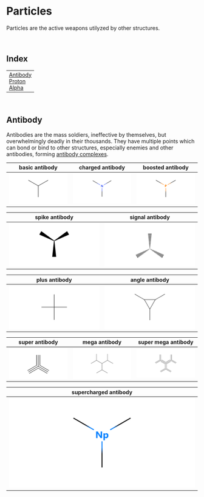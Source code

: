 # Particles

Particles are the active weapons utilyzed by other structures.


<br>


## Index

<table>
  <td>
    <a href="#antibody"> Antibody </a> <br>
    <a href="#proton"> Proton </a> <br>
    <a href="#alpha"> Alpha </a>
  </td>
</table>


<br>


## Antibody

Antibodies are the mass soldiers, ineffective by themselves, but overwhelmingly deadly in their thousands. They have multiple points which can bond or bind to other structures, especially enemies and other antibodies, forming [antibody complexes]().

| basic antibody | charged antibody | boosted antibody |
| :------------: | :--------------: | :--------------: |
| ![antibody.basic](../../.assets/kenzokinetics/particles/antibody.basic.png) | ![antibody.boosted](../../.assets/kenzokinetics/particles/antibody.charged.png) | ![antibody.charged](../../.assets/kenzokinetics/particles/antibody.boosted.png) |

| spike antibody | signal antibody |
| :------------: | :-------------: |
| ![antibody.spike](../../.assets/kenzokinetics/particles/antibody.spike.png) | ![antibody.signal](../../.assets/kenzokinetics/particles/antibody.signal.png) |

| plus antibody | angle antibody |
| :-----------: | :------------: |
| ![antibody.plus](../../.assets/kenzokinetics/particles/antibody.plus.png) | ![antibody.angle](../../.assets/kenzokinetics/particles/antibody.angle.png)

| super antibody | mega antibody | super mega antibody |
| :------------: | :-----------: | :-----------------: |
| ![antibody.super](../../.assets/kenzokinetics/particles/antibody.super.png) | ![antibody.mega](../../.assets/kenzokinetics/particles/antibody.mega.png) | ![antibody.mega.super](../../.assets/kenzokinetics/particles/antibody.mega.super.png)

| supercharged antibody |
| :-------------------: |
| ![antibody.supercharged](../../.assets/kenzokinetics/particles/antibody.supercharged.png)
